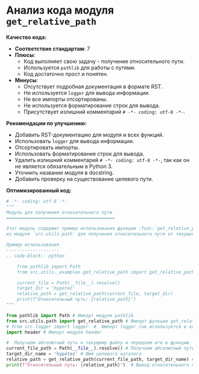 # Анализ кода модуля `get_relative_path`

**Качество кода:**

- **Соответствие стандартам**: 7
- **Плюсы**:
    - Код выполняет свою задачу - получение относительного пути.
    - Используется `pathlib` для работы с путями.
    - Код достаточно прост и понятен.
- **Минусы**:
    - Отсутствует подробная документация в формате RST.
    - Не используется `logger` для вывода информации.
    - Не все импорты отсортированы.
    - Не используется форматирование строк для вывода.
    - Присутствует излишний комментарий `# -*- coding: utf-8 -*-`.

**Рекомендации по улучшению:**

- Добавить RST-документацию для модуля и всех функций.
- Использовать `logger` для вывода информации.
- Отсортировать импорты.
- Использовать форматирование строк для вывода.
- Удалить излишний комментарий `# -*- coding: utf-8 -*-`, так как он не является обязательным в Python 3.
- Уточнить название модуля в docstring.
- Добавить проверку на существование целевого пути.

**Оптимизированный код:**

```python
# -*- coding: utf-8 -*-
"""
Модуль для получения относительного пути
=========================================

Этот модуль содержит пример использования функции :func:`get_relative_path`
из модуля `src.utils.path` для получения относительного пути от текущего файла.

Пример использования
--------------------
.. code-block:: python

    from pathlib import Path
    from src.utils._examples.get_relative_path import get_relative_path

    current_file = Path(__file__).resolve()
    target_dir = 'hypotez'
    relative_path = get_relative_path(current_file, target_dir)
    print(f"Относительный путь: {relative_path}")
"""

from pathlib import Path # Импорт модуля pathlib
from src.utils.path import get_relative_path # Импорт функции get_relative_path
# from src.logger import logger  #  Импорт logger (не используется в коде)  # Удален из-за неиспользования
import header # Импорт модуля header

#  Получаем абсолютный путь к текущему файлу и передаем его в функцию `get_relative_path`
current_file_path = Path(__file__).resolve() # Получаем абсолютный путь к текущему файлу
target_dir_name = 'hypotez' # Имя целевого каталога
relative_path = get_relative_path(current_file_path, target_dir_name) # Вызываем функцию для получения относительного пути
print(f"Относительный путь: {relative_path}")  # Вывод относительного пути

```